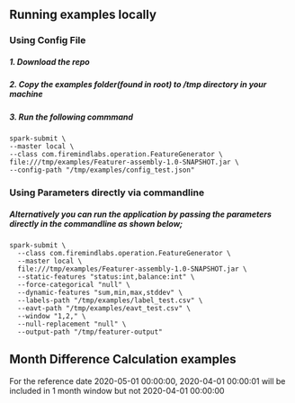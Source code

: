 ## Running examples locally
### Using Config File
##### 1. Download the repo
##### 2. Copy the examples folder(found in root) to /tmp directory in your machine
##### 3. Run the following commmand
### 
    spark-submit \
    --master local \
    --class com.firemindlabs.operation.FeatureGenerator \
    file:///tmp/examples/Featurer-assembly-1.0-SNAPSHOT.jar \
    --config-path "/tmp/examples/config_test.json"
    
### Using Parameters directly via commandline
##### Alternatively you can run the application by passing the parameters directly in the commandline as shown below;
###
    spark-submit \
      --class com.firemindlabs.operation.FeatureGenerator \
      --master local \
      file:///tmp/examples/Featurer-assembly-1.0-SNAPSHOT.jar \
      --static-features "status:int,balance:int" \
      --force-categorical "null" \
      --dynamic-features "sum,min,max,stddev" \
      --labels-path "/tmp/examples/label_test.csv" \
      --eavt-path "/tmp/examples/eavt_test.csv" \
      --window "1,2," \
      --null-replacement "null" \
      --output-path "/tmp/featurer-output"


## Month Difference Calculation examples

For the reference date 2020-05-01 00:00:00, 2020-04-01 00:00:01 will be included in 1 month window but not 2020-04-01 00:00:00 